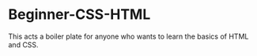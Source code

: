 # Beginner-CSS-HTML

This acts a boiler plate for anyone who wants to learn the basics of HTML and CSS. 
